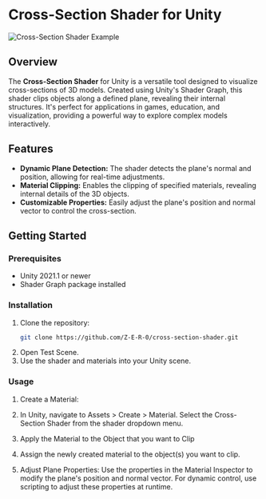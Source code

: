# Cross-Section Shader for Unity

![Cross-Section Shader Example](https://gamesnavneet.s3.eu-north-1.amazonaws.com/Git+Data/CrossShaderGif.gif)

## Overview

The **Cross-Section Shader** for Unity is a versatile tool designed to visualize cross-sections of 3D models. Created using Unity's Shader Graph, this shader clips objects along a defined plane, revealing their internal structures. It's perfect for applications in games, education, and visualization, providing a powerful way to explore complex models interactively.

## Features

- **Dynamic Plane Detection:** The shader detects the plane's normal and position, allowing for real-time adjustments.
- **Material Clipping:** Enables the clipping of specified materials, revealing internal details of the 3D objects.
- **Customizable Properties:** Easily adjust the plane's position and normal vector to control the cross-section.

## Getting Started

### Prerequisites

- Unity 2021.1 or newer
- Shader Graph package installed

### Installation

1. Clone the repository:
   ```bash
   git clone https://github.com/Z-E-R-0/cross-section-shader.git
2. Open Test Scene.
3. Use the shader and materials into your Unity scene.

 ### Usage

1. Create a Material:

2. In Unity, navigate to Assets > Create > Material.
   Select the Cross-Section Shader from the shader dropdown menu.

3. Apply the Material to the Object that you want to Clip

4. Assign the newly created material to the object(s) you want to clip.

5. Adjust Plane Properties:
   Use the properties in the Material Inspector to modify the plane's position and normal vector.
   For dynamic control, use scripting to adjust these properties at runtime.
  


